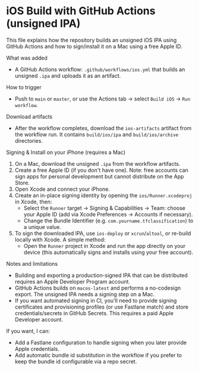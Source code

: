 # iOS Build with GitHub Actions (unsigned IPA)

This file explains how the repository builds an unsigned iOS IPA using GitHub Actions and how to sign/install it on a Mac using a free Apple ID.

What was added
- A GitHub Actions workflow: `.github/workflows/ios.yml` that builds an unsigned `.ipa` and uploads it as an artifact.

How to trigger
- Push to `main` or `master`, or use the Actions tab -> select `Build iOS` -> `Run workflow`.

Download artifacts
- After the workflow completes, download the `ios-artifacts` artifact from the workflow run. It contains `build/ios/ipa` and `build/ios/archive` directories.

Signing & Install on your iPhone (requires a Mac)
1. On a Mac, download the unsigned `.ipa` from the workflow artifacts.
2. Create a free Apple ID (if you don't have one). Note: free accounts can sign apps for personal development but cannot distribute on the App Store.
3. Open Xcode and connect your iPhone.
4. Create an in-place signing identity by opening the `ios/Runner.xcodeproj` in Xcode, then:
   - Select the `Runner` target -> Signing & Capabilities -> Team: choose your Apple ID (add via Xcode Preferences -> Accounts if necessary).
   - Change the Bundle Identifier (e.g. `com.yourname.tfclassification`) to a unique value.
5. To sign the downloaded IPA, use `ios-deploy` or `xcrun`/`altool`, or re-build locally with Xcode. A simple method:
   - Open the `Runner` project in Xcode and run the app directly on your device (this automatically signs and installs using your free account).

Notes and limitations
- Building and exporting a production-signed IPA that can be distributed requires an Apple Developer Program account.
- GitHub Actions builds on `macos-latest` and performs a no-codesign export. The unsigned IPA needs a signing step on a Mac.
- If you want automated signing in CI, you'll need to provide signing certificates and provisioning profiles (or use Fastlane match) and store credentials/secrets in GitHub Secrets. This requires a paid Apple Developer account.

If you want, I can:
- Add a Fastlane configuration to handle signing when you later provide Apple credentials.
- Add automatic bundle id substitution in the workflow if you prefer to keep the bundle id configurable via a repo secret.
